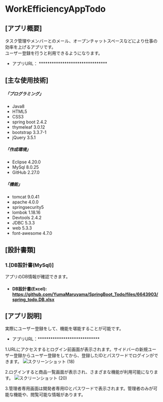 # WorkEfficiencyAppTodo

## [アプリ概要]
タスク管理やメンバーとのメール、オープンチャットスペースなどにより仕事の効率を上げるアプリです。  
ユーザー登録を行うと利用できるようになります。
* アプリURL： ********************************

## [主な使用技術]
##### 「プログラミング」
* Java8
* HTML5
* CSS3
* spring boot 2.4.2
* thymeleaf 3.0.12
* bootstrap 3.3.7-1
* jQuery 3.5.1
##### 「作成環境」
* Eclipse 4.20.0
* MySql 8.0.25
* GitHub 2.27.0
##### 「機能」
* tomcat 9.0.41
* apache 4.0.0
* springsecurity5
* lombok 1.18.16
* Devtools 2.4.2
* JDBC 5.3.3
* web 5.3.3
* font-awesome 4.7.0


## [設計書類]
 
 
### 1.[DB設計書(MySql)]  
アプリのDB情報が確認できます。

* #### DB設計書(Excel): https://github.com/YumaMaruyama/SpringBoot_Todo/files/6643903/spring_todo.DB.xlsx
 
 
 
 ## [アプリ説明] ##
  
実際にユーザー登録をして、機能を堪能することが可能です。  
* アプリURL：*****************************  

1.URLにアクセスするとログイン前画面が表示されます。サイドバーの新規ユーザー登録からユーザー登録をしてから、登録したIDとパスワードでログインができます。
![スクリーンショット (18)](https://user-images.githubusercontent.com/83486993/136142945-56a23349-db13-42bb-b098-8f04a6f0ca24.png)

2.ログインすると商品一覧画面が表示され、さまざまな機能が利用可能になります。
![スクリーンショット (20)](https://user-images.githubusercontent.com/83486993/136143293-203493b7-861f-4662-8509-4942376c5fba.png)

3.管理者専用画面は開発者専用IDとパスワードで表示されます。管理者のみが可能な機能や、閲覧可能な情報があります。



